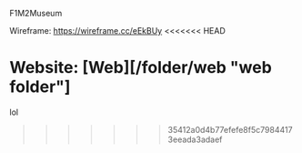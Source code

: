 F1M2Museum

Wireframe: https://wireframe.cc/eEkBUy
<<<<<<< HEAD

Website: [Web][/folder/web "web folder"]
=======
lol
>>>>>>> 35412a0d4b77efefe8f5c79844173eeada3adaef
